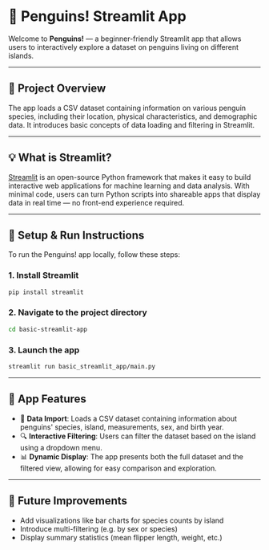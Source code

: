 # 🐧 Penguins! Streamlit App

Welcome to **Penguins!** — a beginner-friendly Streamlit app that allows users to interactively explore a dataset on penguins living on different islands.

---

## 📌 Project Overview

The app loads a CSV dataset containing information on various penguin species, including their location, physical characteristics, and demographic data. It introduces basic concepts of data loading and filtering in Streamlit.

---

## 💡 What is Streamlit?

[Streamlit](https://streamlit.io/) is an open-source Python framework that makes it easy to build interactive web applications for machine learning and data analysis. With minimal code, users can turn Python scripts into shareable apps that display data in real time — no front-end experience required.

---

## 🚀 Setup & Run Instructions

To run the Penguins! app locally, follow these steps:

### 1. Install Streamlit
```bash
pip install streamlit
```

### 2. Navigate to the project directory
```bash
cd basic-streamlit-app
```

### 3. Launch the app
```bash
streamlit run basic_streamlit_app/main.py
```

---

## 🧠 App Features

* 📂 **Data Import**: Loads a CSV dataset containing information about penguins' species, island, measurements, sex, and birth year.
* 🔍 **Interactive Filtering**: Users can filter the dataset based on the island using a dropdown menu.
* 📊 **Dynamic Display**: The app presents both the full dataset and the filtered view, allowing for easy comparison and exploration.

--- 
## 🔨 Future Improvements

* Add visualizations like bar charts for species counts by island
* Introduce multi-filtering (e.g. by sex or species)
* Display summary statistics (mean flipper length, weight, etc.)